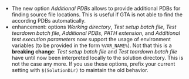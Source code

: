 * The new option *Additional PDBs* allows to provide additional PDBs for finding source file locations. This is useful if GTA is not able to find the according PDBs automatically.
* enhancement: options *Working directory*, *Test setup batch file*, *Test teardown batch file*, *Additional PDBs*, *PATH extension*, and *Additional test execution parameters* now support the usage of environment variables (to be provided in the form `%VAR_NAME%`). Not that this is a **breaking change**: *Test setup batch file* and *Test teardown batch file* have until now been interpreted locally to the solution directory. This is not the case any more. If you use these options, prefix your current setting with `$(SolutionDir)` to maintain the old behavior.